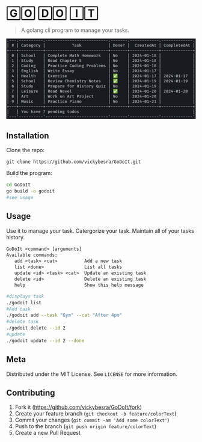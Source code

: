 # 🄶🄾 🄳🄾 🄸🅃
> A golang cli program to manage your tasks.

![](./img/tasks.png)

## Installation

Clone the repo:
```
git clone https://github.com/vickybesra/GoDoIt.git
```

Build the program:
```sh
cd GoDoIt
go build -o godoit
#see usage
```

## Usage

Use it to manage your task. Catergorize your task. Maintain all of your tasks history.
```
GoDoIt <command> [arguments]
Available commands:
   add <task> <cat>    		 Add a new task
   list <done>         		 List all tasks
   update <id> <task> <cat>	 Update an existing task
   delete <id>         		 Delete an existing task
   help                		 Show this help message
```  
```sh
#displays task
./godoit list 
#Add task
./godoit add --task "Gym" --cat "After 4pm"
#delete task
./godoit delete --id 2
#update
./godoit update --id 2 --done
```

## Meta

Distributed under the MIT License. See ``LICENSE`` for more information.

## Contributing

1. Fork it (<https://github.com/vickybesra/GoDoIt/fork>)
2. Create your feature branch (`git checkout -b feature/colorText`)
3. Commit your changes (`git commit -am 'Add some colorText'`)
4. Push to the branch (`git push origin feature/colorText`)
5. Create a new Pull Request

